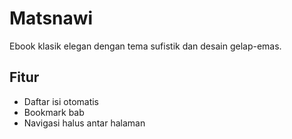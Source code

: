 # Matsnawi
Ebook klasik elegan dengan tema sufistik dan desain gelap-emas.

## Fitur
- Daftar isi otomatis
- Bookmark bab
- Navigasi halus antar halaman
